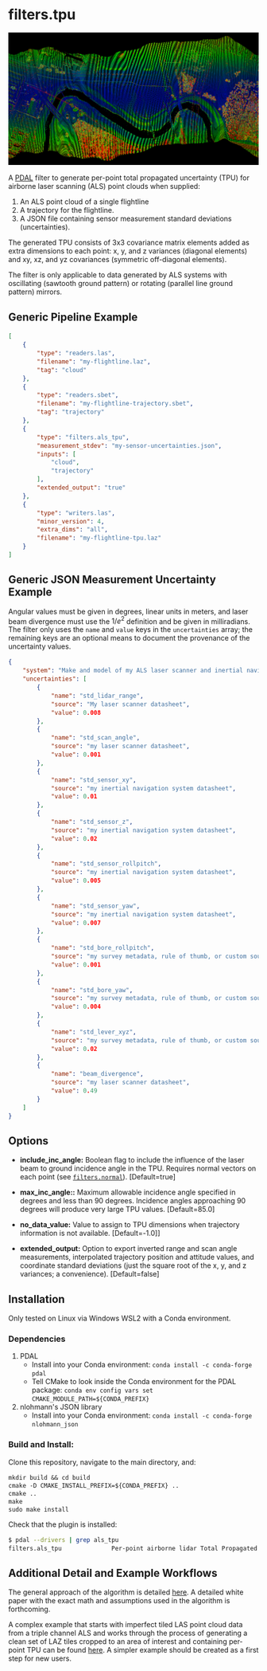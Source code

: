 # filters.tpu

![](doc/img/flightline111-StdZ-large.png)

A [PDAL](https://pdal.io/index.html) filter to generate per-point total propagated uncertainty (TPU) for airborne laser scanning (ALS) point clouds when supplied:

1. An ALS point cloud of a single flightline
2. A trajectory for the flightline.
3. A JSON file containing sensor measurement standard deviations (uncertainties).

The generated TPU consists of 3x3 covariance matrix elements added as extra dimensions to each point: x, y, and z variances (diagonal elements) and xy, xz, and yz covariances (symmetric off-diagonal elements).

The filter is only applicable to data generated by ALS systems with oscillating (sawtooth ground pattern) or rotating (parallel line ground pattern) mirrors.


## Generic Pipeline Example

```json
[
    {
        "type": "readers.las",
        "filename": "my-flightline.laz",
        "tag": "cloud"
    },
    {
        "type": "readers.sbet",
        "filename": "my-flightline-trajectory.sbet",
        "tag": "trajectory"
    },
    {
        "type": "filters.als_tpu",
        "measurement_stdev": "my-sensor-uncertainties.json",
        "inputs": [
            "cloud",
            "trajectory"
        ],
        "extended_output": "true"
    },
    {
        "type": "writers.las",
        "minor_version": 4,
        "extra_dims": "all",
        "filename": "my-flightline-tpu.laz"
    }
]
```


## Generic JSON Measurement Uncertainty Example

Angular values must be given in degrees, linear units in meters, and laser beam divergence must use the $1/e^2$ definition and be given in milliradians. The filter only uses the `name` and `value` keys in the `uncertainties` array; the remaining keys are an optional means to document the provenance of the uncertainty values.

```json
{
    "system": "Make and model of my ALS laser scanner and inertial navigation system",
    "uncertainties": [
        {
            "name": "std_lidar_range",
            "source": "My laser scanner datasheet",
            "value": 0.008
        },
        {
            "name": "std_scan_angle",
            "source": "my laser scanner datasheet",
            "value": 0.001
        },
        {
            "name": "std_sensor_xy",
            "source": "my inertial navigation system datasheet",
            "value": 0.01
        },
        {
            "name": "std_sensor_z",
            "source": "my inertial navigation system datasheet",
            "value": 0.02
        },
        {
            "name": "std_sensor_rollpitch",
            "source": "my inertial navigation system datasheet",
            "value": 0.005
        },
        {
            "name": "std_sensor_yaw",
            "source": "my inertial navigation system datasheet",
            "value": 0.007
        },
        {
            "name": "std_bore_rollpitch",
            "source": "my survey metadata, rule of thumb, or custom source",
            "value": 0.001
        },
        {
            "name": "std_bore_yaw",
            "source": "my survey metadata, rule of thumb, or custom source",
            "value": 0.004
        },
        {
            "name": "std_lever_xyz",
            "source": "my survey metadata, rule of thumb, or custom source",
            "value": 0.02
        },
        {
            "name": "beam_divergence",
            "source": "my laser scanner datasheet",
            "value": 0.49
        }
    ]
}
```


## Options

* **include_inc_angle:** Boolean flag to include the influence of the laser beam to ground incidence angle in the TPU. Requires normal vectors on each point (see [`filters.normal`](https://pdal.io/stages/filters.normal.html?highlight=filters%20normal)). [Default=true]

* **max_inc_angle::** Maximum allowable incidence angle specified in degrees and less than 90 degrees. Incidence angles approaching 90 degrees will produce very large TPU values. [Default=85.0]

* **no_data_value:** Value to assign to TPU dimensions when trajectory information is not available. [Default=-1.0]]
        
* **extended_output:** Option to export inverted range and scan angle measurements, interpolated trajectory position and attitude values, and coordinate standard deviations (just the square root of the x, y, and z variances; a convenience). [Default=false]


## Installation

Only tested on Linux via Windows WSL2 with a Conda environment.

### Dependencies

1. PDAL
    * Install into your Conda environment: `conda install -c conda-forge pdal`
    * Tell CMake to look inside the Conda environment for the PDAL package: `conda env config vars set CMAKE_MODULE_PATH=${CONDA_PREFIX}`
2. nlohmann's JSON library
    * Install into your Conda environment: `conda install -c conda-forge nlohmann_json`

### Build and Install:

Clone this repository, navigate to the main directory, and:
```
mkdir build && cd build
cmake -D CMAKE_INSTALL_PREFIX=${CONDA_PREFIX} ..
cmake ..
make
sudo make install
```

Check that the plugin is installed:
```bash
$ pdal --drivers | grep als_tpu
filters.als_tpu              Per-point airborne lidar Total Propagated Uncertainty (TPU) via a generic sensor model
```


## Additional Detail and Example Workflows

The general approach of the algorithm is detailed [here](doc/details.md). A detailed white paper with the exact math and assumptions used in the algorithm is forthcoming.

A complex example that starts with imperfect tiled LAS point cloud data from a triple channel ALS and works through the process of generating a clean set of LAZ tiles cropped to an area of interest and containing per-point TPU can be found [here](doc/example/example.md). A simpler example should be created as a first step for new users.
